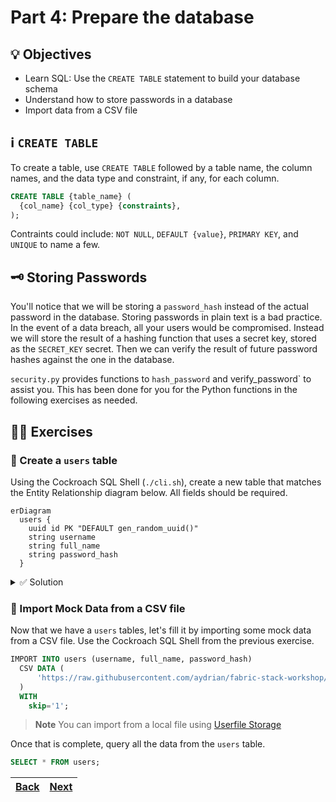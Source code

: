 # Part 4: Prepare the database

## 💡 Objectives

- Learn SQL: Use the `CREATE TABLE` statement to build your database schema
- Understand how to store passwords in a database
- Import data from a CSV file

## ℹ️ `CREATE TABLE`

To create a table, use `CREATE TABLE` followed by a table name, the column names, and the data type and constraint, if any, for each column.

```SQL
CREATE TABLE {table_name} (
  {col_name} {col_type} {constraints},
);
```

Contraints could include: `NOT NULL`, `DEFAULT {value}`, `PRIMARY KEY`, and `UNIQUE` to name a few.

## 🗝️ Storing Passwords

You'll notice that we will be storing a `password_hash` instead of the actual password in the database. Storing passwords in plain text is a bad practice. In the event of a data breach, all your users would be compromised. Instead we will store the result of a hashing function that uses a secret key, stored as the `SECRET_KEY` secret. Then we can verify the result of future password hashes against the one in the database.

`security.py` provides functions to `hash_password` and verify_password` to assist you. This has been done for you for the Python functions in the following exercises as needed.

## 🧑‍💻 Exercises

### 📝 Create a `users` table

Using the Cockroach SQL Shell (`./cli.sh`), create a new table that matches the Entity Relationship diagram below. All fields should be required.

```mermaid
erDiagram
  users {
    uuid id PK "DEFAULT gen_random_uuid()"
    string username
    string full_name
    string password_hash
  }
```

<details> 
<br>
<summary>✅ Solution</summary>

```SQL
CREATE TABLE users (
  id UUID NOT NULL DEFAULT gen_random_uuid() PRIMARY KEY,
  username STRING NOT NULL,
  password_hash STRING NOT NULL,
  full_name STRING NOT NULL,
);
```

</details>

### 📝 Import Mock Data from a CSV file

Now that we have a `users` tables, let's fill it by importing some mock data from a CSV file. Use the Cockroach SQL Shell from the previous exercise.

```SQL
IMPORT INTO users (username, full_name, password_hash)
  CSV DATA (
      'https://raw.githubusercontent.com/aydrian/fabric-stack-workshop/main/workshop/assets/mock_data.csv'
  )
  WITH
    skip='1';
```

> **Note**
> You can import from a local file using [Userfile Storage](https://www.cockroachlabs.com/docs/v22.2/use-userfile-storage)

Once that is complete, query all the data from the `users` table.

```SQL
SELECT * FROM users;
```

| [Back](part-3.md) | [Next](part-5.md) |
| ----------------- | ----------------- |
